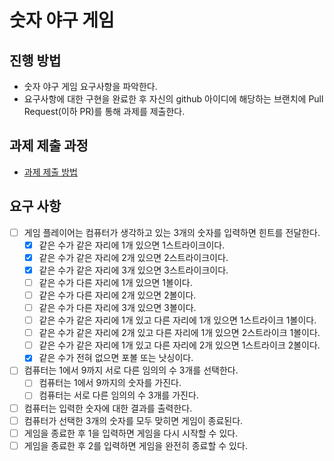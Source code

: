 # 숫자 야구 게임
## 진행 방법
* 숫자 야구 게임 요구사항을 파악한다.
* 요구사항에 대한 구현을 완료한 후 자신의 github 아이디에 해당하는 브랜치에 Pull Request(이하 PR)를 통해 과제를 제출한다.

## 과제 제출 과정
* [과제 제출 방법](https://github.com/next-step/nextstep-docs/tree/master/precourse)

## 요구 사항
- [ ] 게임 플레이어는 컴퓨터가 생각하고 있는 3개의 숫자를 입력하면 힌트를 전달한다.
    - [X] 같은 수가 같은 자리에 1개 있으면 1스트라이크이다.
    - [X] 같은 수가 같은 자리에 2개 있으면 2스트라이크이다.
    - [X] 같은 수가 같은 자리에 3개 있으면 3스트라이크이다.
    - [ ] 같은 수가 다른 자리에 1개 있으면 1볼이다.
    - [ ] 같은 수가 다른 자리에 2개 있으면 2볼이다.
    - [ ] 같은 수가 다른 자리에 3개 있으면 3볼이다.
    - [ ] 같은 수가 같은 자리에 1개 있고 다른 자리에 1개 있으면 1스트라이크 1볼이다.
    - [ ] 같은 수가 같은 자리에 2개 있고 다른 자리에 1개 있으면 2스트라이크 1볼이다.
    - [ ] 같은 수가 같은 자리에 1개 있고 다른 자리에 2개 있으면 1스트라이크 2볼이다.
    - [X] 같은 수가 전혀 없으면 포볼 또는 낫싱이다.
- [ ] 컴퓨터는 1에서 9까지 서로 다른 임의의 수 3개를 선택한다.
    - [ ] 컴퓨터는 1에서 9까지의 숫자를 가진다.
    - [ ] 컴퓨터는 서로 다른 임의의 수 3개를 가진다.
- [ ] 컴퓨터는 입력한 숫자에 대한 결과를 출력한다.
- [ ] 컴퓨터가 선택한 3개의 숫자를 모두 맞히면 게임이 종료된다.
- [ ] 게임을 종료한 후 1을 입력하면 게임을 다시 시작할 수 있다.
- [ ] 게임을 종료한 후 2를 입력하면 게임을 완전히 종료할 수 있다.
